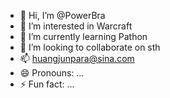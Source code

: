- 👋 Hi, I’m @PowerBra
- 👀 I’m interested in Warcraft
- 🌱 I’m currently learning Pathon
- 💞️ I’m looking to collaborate on sth
- 📫 huangjunpara@sina.com
- 😄 Pronouns: ...
- ⚡ Fun fact: ...

<!---
PowerBra/PowerBra is a ✨ special ✨ repository because its `README.md` (this file) appears on your GitHub profile.
You can click the Preview link to take a look at your changes.
--->
